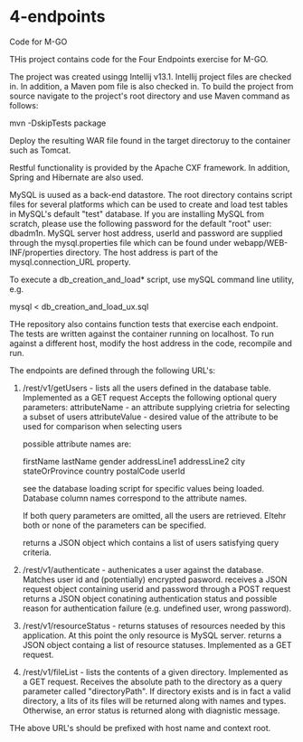 4-endpoints
===========

Code for M-GO

THis project contains code for the Four Endpoints exercise for M-GO.

The project was created usingg Intellij v13.1. Intellij project files are checked in. In addition, a Maven pom file is also checked in. 
To build the project from source navigate to the project's root directory and use Maven command as follows:

mvn -DskipTests package

Deploy the resulting WAR file found in the target directoruy to the container such as Tomcat. 

Restful functionality is provided by the Apache CXF framework. In addition, Spring and Hibernate are also used.

MySQL is uused as a back-end datastore. The root directory contains script files for several platforms which can be used to create and load test tables in MySQL's default "test" database. If you are installing MySQL from scratch, please use the following password for the default "root" user: dbadm1n. MySQL server host address, userId and password are supplied through the mysql.properties file which can be found under webapp/WEB-INF/properties directory. The host address is part of the mysql.connection_URL property.

To execute a db_creation_and_load* script, use mySQL command line utility, e.g. 

mysql < db_creation_and_load_ux.sql

THe repository also contains function tests that exercise each endpoint. The tests are written against the container running on localhost. 
To run against a different host, modify the host address in the code, recompile and run.

The endpoints are defined through the following URL's:

1. /rest/v1/getUsers - lists all the users defined in the database table. 
    Implemented as a GET request
    Accepts the following optional query parameters:
      attributeName - an attribute supplying crietria for selecting a subset of users
      attributeValue - desired value of the attribute to be used for comparison when selecting users

    possible attribute names are:
    
    firstName
    lastName
    gender
    addressLine1
    addressLine2
    city
    stateOrProvince
    country
    postalCode
    userId
    
    see the database loading script for specific values being loaded. Database column names correspond to the attribute names.
    
    If both query parameters are omitted, all the users are retrieved. EItehr both or none of the parameters can be specified.
    
    returns a JSON object which contains a list of users satisfying query criteria.
    
2. /rest/v1/authenticate - authenicates a user against the database. Matches user id and (potentially) encrypted pasword.
    receives a JSON request object containing userid and password through a POST request
    returns a JSON object conatining authentication status and possible reason for authentication failure (e.g. undefined user, wrong         password).

3. /rest/v1/resourceStatus - returns statuses of resources needed by this application. At this point the only resource is MySQL server.
    returns a JSON object containg a list of resource statuses. Implemented as a GET request.

4. /rest/v1/fileList - lists the contents of a given directory. Implemented as a GET request. Receives the absolute path to the directory as 
    a query parameter called "directoryPath". If directory exists and is in fact a valid directory, a lits of its files will be returned along with names and types. Otherwise, an error status is returned along with diagnistic message.

THe above URL's should be prefixed with host name and context root.


    
    
